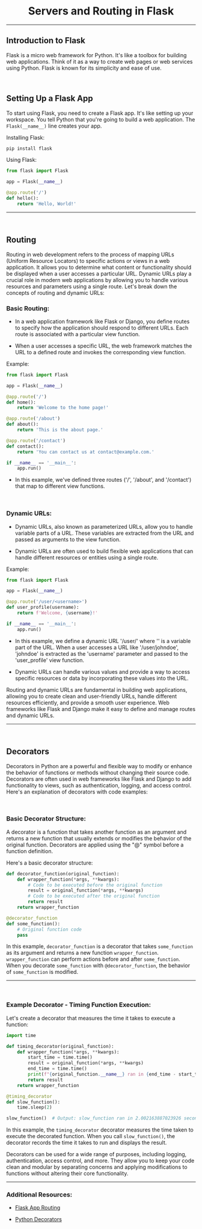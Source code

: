 <h1 align="center">Servers and Routing in Flask</h1>
<hr>

## Introduction to Flask

Flask is a micro web framework for Python. It's like a toolbox for building web applications. Think of it as a way to create web pages or web services using Python. Flask is known for its simplicity and ease of use. 

<br>

## Setting Up a Flask App 
To start using Flask, you need to create a Flask app. It's like setting up your workspace. You tell Python that you're going to build a web application. The `Flask(__name__)` line creates your app.

Installing Flask:
```python
pip install flask
```

Using Flask:
```python
from flask import Flask

app = Flask(__name__)

@app.route('/')
def hello():
    return 'Hello, World!'
```

<hr>
<br>

## Routing

Routing in web development refers to the process of mapping URLs (Uniform Resource Locators) to specific actions or views in a web application. It allows you to determine what content or functionality should be displayed when a user accesses a particular URL. Dynamic URLs play a crucial role in modern web applications by allowing you to handle various resources and parameters using a single route. Let's break down the concepts of routing and dynamic URLs:

### Basic Routing:

- In a web application framework like Flask or Django, you define routes to specify how the application should respond to different URLs. Each route is associated with a particular view function.

- When a user accesses a specific URL, the web framework matches the URL to a defined route and invokes the corresponding view function.

Example:
```python
from flask import Flask

app = Flask(__name__)

@app.route('/')
def home():
    return 'Welcome to the home page!'

@app.route('/about')
def about():
    return 'This is the about page.'

@app.route('/contact')
def contact():
    return 'You can contact us at contact@example.com.'

if __name__ == '__main__':
    app.run()
```

- In this example, we've defined three routes ('/', '/about', and '/contact') that map to different view functions.

<br>

### Dynamic URLs:

- Dynamic URLs, also known as parameterized URLs, allow you to handle variable parts of a URL. These variables are extracted from the URL and passed as arguments to the view function.

- Dynamic URLs are often used to build flexible web applications that can handle different resources or entities using a single route.

Example:
```python
from flask import Flask

app = Flask(__name__)

@app.route('/user/<username>')
def user_profile(username):
    return f'Welcome, {username}!'

if __name__ == '__main__':
    app.run()
```

- In this example, we define a dynamic URL '/user/<username>' where '<username>' is a variable part of the URL. When a user accesses a URL like '/user/johndoe', 'johndoe' is extracted as the 'username' parameter and passed to the 'user_profile' view function.

- Dynamic URLs can handle various values and provide a way to access specific resources or data by incorporating these values into the URL.

Routing and dynamic URLs are fundamental in building web applications, allowing you to create clean and user-friendly URLs, handle different resources efficiently, and provide a smooth user experience. Web frameworks like Flask and Django make it easy to define and manage routes and dynamic URLs.

<hr>
<br>

## Decorators

Decorators in Python are a powerful and flexible way to modify or enhance the behavior of functions or methods without changing their source code. Decorators are often used in web frameworks like Flask and Django to add functionality to views, such as authentication, logging, and access control. Here's an explanation of decorators with code examples:

<br>

### Basic Decorator Structure:

A decorator is a function that takes another function as an argument and returns a new function that usually extends or modifies the behavior of the original function. Decorators are applied using the "@" symbol before a function definition.

Here's a basic decorator structure:

```python
def decorator_function(original_function):
    def wrapper_function(*args, **kwargs):
        # Code to be executed before the original function
        result = original_function(*args, **kwargs)
        # Code to be executed after the original function
        return result
    return wrapper_function

@decorator_function
def some_function():
    # Original function code
    pass
```

In this example, `decorator_function` is a decorator that takes `some_function` as its argument and returns a new function `wrapper_function`. `wrapper_function` can perform actions before and after `some_function`. When you decorate `some_function` with `@decorator_function`, the behavior of `some_function` is modified.

<hr>
<br>

### Example Decorator - Timing Function Execution:

Let's create a decorator that measures the time it takes to execute a function:

```python
import time

def timing_decorator(original_function):
    def wrapper_function(*args, **kwargs):
        start_time = time.time()
        result = original_function(*args, **kwargs)
        end_time = time.time()
        print(f"{original_function.__name__} ran in {end_time - start_time} seconds")
        return result
    return wrapper_function

@timing_decorator
def slow_function():
    time.sleep(2)

slow_function()  # Output: slow_function ran in 2.002163887023926 seconds
```

In this example, the `timing_decorator` decorator measures the time taken to execute the decorated function. When you call `slow_function()`, the decorator records the time it takes to run and displays the result.

Decorators can be used for a wide range of purposes, including logging, authentication, access control, and more. They allow you to keep your code clean and modular by separating concerns and applying modifications to functions without altering their core functionality.

<hr>

### Additional Resources:

* <a href="https://www.geeksforgeeks.org/flask-app-routing/">Flask App Routing</a>

* <a href="https://www.programiz.com/python-programming/decorator">Python Decorators</a>




